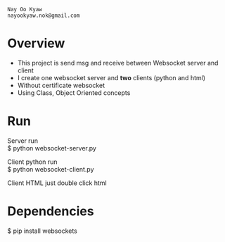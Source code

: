 
    Nay Oo Kyaw 
    nayookyaw.nok@gmail.com

# Overview
- This project is send msg and receive between Websocket server and client <br>
- I create one websocket server and <strong>two</strong> clients (python and html) <br>
- Without certificate websocket <br>
- Using Class, Object Oriented concepts <br>

# Run
Server run <br>
$ python websocket-server.py

Client python run <br>
$ python websocket-client.py

Client HTML
just double click html

# Dependencies
$ pip install websockets
